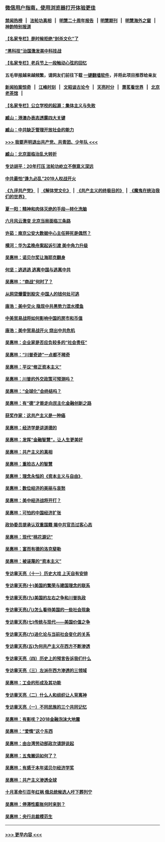 ### [微信用户指南，使用浏览器打开体验更佳](https://github.com/gfw-breaker/banned-news1/blob/master/indexes/wechat-guide.md?t=0)
#### [禁闻热榜](热点新闻.md?t=0)  &nbsp;&nbsp;|&nbsp;&nbsp; [法轮功真相](https://github.com/gfw-breaker/truth/blob/master/README.md?t=0) &nbsp;&nbsp;|&nbsp;&nbsp; [明慧二十周年报告](https://github.com/gfw-breaker/mh-reports/blob/master/README.md?t=0) &nbsp;&nbsp;|&nbsp;&nbsp;[明慧期刊](https://github.com/gfw-breaker/mh-qikan) &nbsp;&nbsp;|&nbsp;&nbsp; [明慧海外之窗](https://github.com/gfw-breaker/mh-news/blob/master/README.md?t=0) &nbsp;&nbsp;|&nbsp;&nbsp; [神韵特别报道](https://github.com/gfw-breaker/mh-news/blob/master/shenyun.md?t=0)
#### [【名家专栏】是时候拒绝“封杀文化”了](../pages/nsc423/n11814093.md?t=02121144) 
#### [“黑科技”治国激发美中科技战](../pages/nsc423/n11638056.md?t=02121144) 
#### [【名家专栏】老兵节上一段触动心弦的回忆](../pages/nsc423/n11646016.md?t=02121144) 
#### 五毛举报越来越频繁，请网友们前往下载 [一键翻墙软件](https://github.com/gfw-breaker/ssr-accounts)，并将此项目推荐给亲友
#### [新闻拍案惊奇](https://github.com/gfw-breaker/banned-news1/blob/master/pages/link4.md) &nbsp;&nbsp;|&nbsp;&nbsp; [江峰时刻](https://github.com/gfw-breaker/banned-news1/blob/master/pages/link4.md) &nbsp;&nbsp;|&nbsp;&nbsp; [文昭谈古论今](https://github.com/gfw-breaker/banned-news1/blob/master/pages/link4.md) &nbsp;&nbsp;|&nbsp;&nbsp; [天亮时分](https://github.com/gfw-breaker/banned-news1/blob/master/pages/link4.md) &nbsp;&nbsp;|&nbsp;&nbsp; [萧茗看世界](https://github.com/gfw-breaker/banned-news1/blob/master/pages/link4.md) &nbsp;&nbsp;|&nbsp;&nbsp; [北京老茶馆](https://github.com/gfw-breaker/banned-news1/blob/master/pages/link4.md) &nbsp;&nbsp;|&nbsp;&nbsp; 
#### [【名家专栏】公立学校的起源：集体主义与失败](../pages/nsc423/n11601833.md?t=02121144) 
#### [臧山：港澳办表态透露四大关键](../pages/nsc423/n11421628.md?t=02121144) 
#### [臧山：中共缺乏管理开放社会的能力](../pages/nsc423/n11407457.md?t=02121144) 
#### [>>> 我要声明退出共产党、共青团、少年队 <<<](https://github.com/begood0513/goodnews/blob/master/quit/letter.md) 
#### [臧山：北京面临治乱大转折](../pages/nsc423/n11406895.md?t=02121144) 
#### [专访胡平：20年打压 法轮功屹立不倒意义深远](../pages/nsc423/n11398800.md?t=02121144) 
#### [中共最怕“逢九必乱”2019人权战开火](../pages/nsc423/n11385248.md?t=02121144) 
#### [《九评共产党》](https://github.com/begood0513/9ping.md/blob/master/README.md) &nbsp;|&nbsp; [《解体党文化》](../../../../jtdwh.md/blob/master/README.md)  &nbsp;|&nbsp; [《共产主义的终极目的》](../../../../gczydzjmd.md/blob/master/README.md) &nbsp;|&nbsp; [《魔鬼在统治我们的世界》](../../../../mgztzwmdsj.md/blob/master/README.md) 
#### [夏一阳：精神和肉体灭绝的手段—转化洗脑](../pages/nsc423/n11368250.md?t=02121144) 
#### [六月风云激变 北京当局面临三条路](../pages/nsc423/n11313668.md?t=02121144) 
#### [许茹：南京公安大数据中心主任猝死是偶然？](../pages/nsc423/n11064744.md?t=02121144) 
#### [横河：华为孟晚舟案起诉引渡 美中角力升级](../pages/nsc423/n11027230.md?t=02121144) 
#### [吴惠林：诺贝尔奖让海耶克翻身](../pages/nsc423/n10890049.md?t=02121144) 
#### [何坚：逃逃逃 逃离中国与逃离中共](../pages/nsc423/n10592891.md?t=02121144) 
#### [吴惠林：“商战”何时了？](../pages/nsc423/n10573558.md?t=02121144) 
#### [从网贷爆雷到股灾 中国人的钱何处可逃](../pages/nsc423/n10572800.md?t=02121144) 
#### [唐浩：美中交火 隐现中共黑势力混水摸鱼](../pages/nsc423/n10544040.md?t=02121144) 
#### [中美贸易战将如何影响中国的房市和币值](../pages/nsc423/n10543697.md?t=02121144) 
#### [唐浩：美中贸易战开火 烧出中共危机](../pages/nsc423/n10540126.md?t=02121144) 
#### [吴惠林：企业家是否应负较多的“社会责任”](../pages/nsc423/n10535022.md?t=02121144) 
#### [吴惠林：“川普奇迹”一点都不稀奇](../pages/nsc423/n10512808.md?t=02121144) 
#### [吴惠林：平议“修正资本主义”](../pages/nsc423/n10495724.md?t=02121144) 
#### [吴惠林：川普的外交政策可预测吗？](../pages/nsc423/n10462387.md?t=02121144) 
#### [吴惠林：“全球化”会终结吗？](../pages/nsc423/n10452838.md?t=02121144) 
#### [吴惠林：有“德”才能走向民主化金融创新之路](../pages/nsc423/n10432292.md?t=02121144) 
#### [获奖作家：这共产主义是一种癌](../pages/nsc423/n10431541.md?t=02121144) 
#### [吴惠林：经济学是讲道德的](../pages/nsc423/n10398014.md?t=02121144) 
#### [吴惠林：发挥“金融智慧”，让人生更美好](../pages/nsc423/n10375019.md?t=02121144) 
#### [吴惠林：共产主义的真相](../pages/nsc423/n10351394.md?t=02121144) 
#### [吴惠林：重拾古人的智慧](../pages/nsc423/n10337691.md?t=02121144) 
#### [吴惠林：理念永恒的《资本主义与自由》](../pages/nsc423/n10316274.md?t=02121144) 
#### [吴惠林：数位经济的美丽与哀愁](../pages/nsc423/n10292946.md?t=02121144) 
#### [吴惠林：美中经济战将开打？](../pages/nsc423/n10258825.md?t=02121144) 
#### [吴惠林：可怕的中国经济扩张](../pages/nsc423/n10219147.md?t=02121144) 
#### [政协委员提承认双重国籍 揭中共官员过客心态](../pages/nsc423/n10208809.md?t=02121144) 
#### [吴惠林：现代“桃花源记”](../pages/nsc423/n10185234.md?t=02121144) 
#### [吴惠林：富而有德的洛克斐勒](../pages/nsc423/n10142264.md?t=02121144) 
#### [吴惠林：被诬蔑的“资本主义”](../pages/nsc423/n10124816.md?t=02121144) 
#### [专访章天亮（十一）历史大戏 上天自有安排](../pages/nsc423/n10094905.md?t=02121144) 
#### [专访章天亮(十)美国的繁荣与建国理念的联系](../pages/nsc423/n10094899.md?t=02121144) 
#### [专访章天亮(九)美国的左右之争和川普执政](../pages/nsc423/n10094889.md?t=02121144) 
#### [专访章天亮(八)怎么看待美国的一些社会现象](../pages/nsc423/n10094857.md?t=02121144) 
#### [专访章天亮(七)传统与现代——美国价值之争](../pages/nsc423/n10093140.md?t=02121144) 
#### [专访章天亮(六)进化论与当前社会变化的关系](../pages/nsc423/n10092036.md?t=02121144) 
#### [专访章天亮(五)为何共产主义在西方不断渗透](../pages/nsc423/n10083620.md?t=02121144) 
#### [专访章天亮（四）历史上的预言告诉我们什么](../pages/nsc423/n10083606.md?t=02121144) 
#### [专访章天亮（三）左派在西方渗透的三领域](../pages/nsc423/n10081115.md?t=02121144) 
#### [吴惠林：工会的形成及其功能](../pages/nsc423/n10080633.md?t=02121144) 
#### [专访章天亮（二）什么人和组织让人背离神](../pages/nsc423/n10076637.md?t=02121144) 
#### [专访章天亮（一）不同民族的三个共同记忆](../pages/nsc423/n10074188.md?t=02121144) 
#### [吴惠林：有影呒？2018金融泡沫大地震](../pages/nsc423/n10040534.md?t=02121144) 
#### [吴惠林：“爱情”这个东西](../pages/nsc423/n10019423.md?t=02121144) 
#### [吴惠林：由台湾劳动部政次请辞说起](../pages/nsc423/n9979679.md?t=02121144) 
#### [吴惠林：五鬼搬运如何了？](../pages/nsc423/n9925338.md?t=02121144) 
#### [吴惠林：有感于本年诺贝尔经济学奖](../pages/nsc423/n9871883.md?t=02121144) 
#### [吴惠林：共产主义渗透全球](../pages/nsc423/n9812748.md?t=02121144) 
#### [十月革命引百年红祸 俄总统候选人吁下葬列宁](../pages/nsc423/n9810182.md?t=02121144) 
#### [吴惠林：停滞性膨胀何时来到？](../pages/nsc423/n9764136.md?t=02121144) 
#### [吴惠林：央行总裁模范生](../pages/nsc423/n9728134.md?t=02121144) 

----
#### [ >>> 更早内容 <<< ](../indexes/nsc423-earlier.md)
